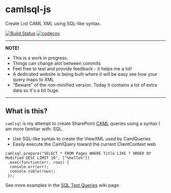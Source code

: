 # camlsql-js

Create List CAML XML using SQL-like syntax. 

[![Build Status](https://travis-ci.org/dlid/camlsql-js.svg?branch=master)](https://travis-ci.org/dlid/camlsql-js) [![codecov](https://codecov.io/gh/dlid/camlsql-js/branch/master/graph/badge.svg)](https://codecov.io/gh/dlid/camlsql-js)

------------------------------

**NOTE!** 
- This is a work in progress.
- Things can change alot between commits
- Feel free to test and provide feedback - it helps me a lot!
- A dedicated website is being built where it will be easy see how your query maps to XML 
- "Beware" of the non-minified version. Today it contains a lot of extra data so it's a bit huge.
---------------------------

## What is this?

`camlsql` is my attempt to create SharePoint [CAML](https://msdn.microsoft.com/en-us/library/office/ms426449.aspx) queries using a syntax I am more familiar with: SQL.

- Use SQL-like syntax to create the ViewXML used by CamlQueries
- Easily execute the CamlQuery toward the current ClientContext web

```
camlsql.prepare("SELECT * FROM Pages WHERE Title LIKE ? ORDER BY Modified DESC LIMIT 10", ["%hello%"])
 .exec(function(err, rows) {
  console.err(err);
  console.table(rows);
 });
```

See more examples in the [SQL Test Queries](https://github.com/dlid/camlsql-js/wiki/SQL-Test-Queries) wiki page.



